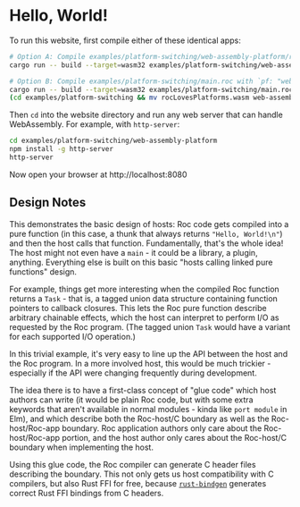 # Hello, World!

To run this website, first compile either of these identical apps:

```bash
# Option A: Compile examples/platform-switching/web-assembly-platform/rocLovesWebAssembly.roc
cargo run -- build --target=wasm32 examples/platform-switching/web-assembly-platform/rocLovesWebAssembly.roc

# Option B: Compile examples/platform-switching/main.roc with `pf: "web-assembly-platform/main.roc"` and move the result
cargo run -- build --target=wasm32 examples/platform-switching/main.roc
(cd examples/platform-switching && mv rocLovesPlatforms.wasm web-assembly-platform/rocLovesWebAssembly.wasm)
```

Then `cd` into the website directory
and run any web server that can handle WebAssembly.
For example, with `http-server`:

```bash
cd examples/platform-switching/web-assembly-platform
npm install -g http-server
http-server
```

Now open your browser at http://localhost:8080

## Design Notes

This demonstrates the basic design of hosts: Roc code gets compiled into a pure
function (in this case, a thunk that always returns `"Hello, World!\n"`) and
then the host calls that function. Fundamentally, that's the whole idea! The host
might not even have a `main` - it could be a library, a plugin, anything.
Everything else is built on this basic "hosts calling linked pure functions" design.

For example, things get more interesting when the compiled Roc function returns
a `Task` - that is, a tagged union data structure containing function pointers
to callback closures. This lets the Roc pure function describe arbitrary
chainable effects, which the host can interpret to perform I/O as requested by
the Roc program. (The tagged union `Task` would have a variant for each supported
I/O operation.)

In this trivial example, it's very easy to line up the API between the host and
the Roc program. In a more involved host, this would be much trickier - especially
if the API were changing frequently during development.

The idea there is to have a first-class concept of "glue code" which host authors
can write (it would be plain Roc code, but with some extra keywords that aren't
available in normal modules - kinda like `port module` in Elm), and which
describe both the Roc-host/C boundary as well as the Roc-host/Roc-app boundary.
Roc application authors only care about the Roc-host/Roc-app portion, and the
host author only cares about the Roc-host/C boundary when implementing the host.

Using this glue code, the Roc compiler can generate C header files describing the
boundary. This not only gets us host compatibility with C compilers, but also
Rust FFI for free, because [`rust-bindgen`](https://github.com/rust-lang/rust-bindgen)
generates correct Rust FFI bindings from C headers.
